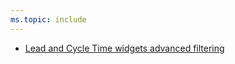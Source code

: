 ```yaml
---
ms.topic: include
---
```


- [Lead and Cycle Time widgets advanced filtering](#lead-and-cycle-time-widgets-advanced-filtering)